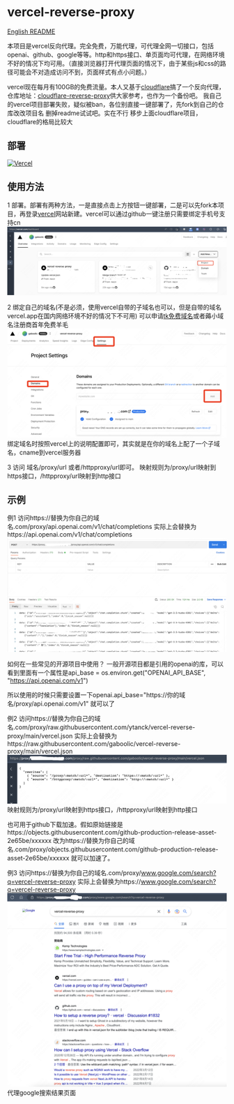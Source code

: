 

# vercel-reverse-proxy
[English README](./README_EN.md)

本项目是vercel反向代理。完全免费，万能代理，可代理全网一切接口，包括openai、github、google等等。http和https接口、单页面均可代理，在网络环境不好的情况下均可用。（直接浏览器打开代理页面的情况下，由于某些js和css的路径可能会不对造成访问不到，页面样式有点小问题。）

vercel现在每月有100GB的免费流量。本人又基于[cloudflare](https://www.cloudflare.com/)搞了一个反向代理，仓库地址：[cloudflare-reverse-proxy](https://github.com/ytanck/cloudflare-reverse-proxy)供大家参考，也作为一个备份吧。
我自己的vercel项目部署失败，疑似被ban，各位别直接一键部署了，先fork到自己的仓库改改项目名 删掉readme试试吧。实在不行 移步上面cloudflare项目，cloudflare的格局比较大

## 部署
[![Vercel](https://vercel.com/button)](https://vercel.com/import/project?template=https://github.com/ytanck/vercel-reverse-proxy)


## 使用方法
1 部署。部署有两种方法，一是直接点击上方按钮一键部署，二是可以先fork本项目，再登录[vercel](https://vercel.com/)网站新建。vercel可以通过github一键注册只需要绑定手机号支持cn
![新建项目](img/newproject.png)

2 绑定自己的域名(不是必须，使用vercel自带的子域名也可以，但是自带的域名vercel.app在国内网络环境不好的情况下不可用) 可以申请[tk免费域名](http://www.dot.tk/)或者薅小域名注册商首年免费羊毛
![绑定域名](img/domain.png)
绑定域名时按照vercel上的说明配置即可，其实就是在你的域名上配了一个子域名，cname到vercel服务器

3 访问 域名/proxy/url  或者/httpproxy/url即可。
映射规则为/proxy/url映射到https接口，/httpproxy/url映射到http接口

## 示例
例1 访问https://替换为你自己的域名.com/proxy/api.openai.com/v1/chat/completions 
实际上会替换为https://api.openai.com/v1/chat/completions
![demo1](img/demo1.png)

如何在一些常见的开源项目中使用？
一般开源项目都是引用的openai的库，可以看到里面有一个属性是api_base = os.environ.get("OPENAI_API_BASE", "https://api.openai.com/v1")

所以使用的时候只需要设置一下openai.api_base="https://你的域名/proxy/api.openai.com/v1" 就可以了

例2 访问https://替换为你自己的域名.com/proxy/raw.githubusercontent.com/ytanck/vercel-reverse-proxy/main/vercel.json
实际上会替换为https://raw.githubusercontent.com/gaboolic/vercel-reverse-proxy/main/vercel.json
![demo2](img/demo2.png)
映射规则为/proxy/url映射到https接口，/httpproxy/url映射到http接口

也可用于github下载加速。假如原始链接是https://objects.githubusercontent.com/github-production-release-asset-2e65be/xxxxxx 
改为https://替换为你自己的域名.com/proxy/objects.githubusercontent.com/github-production-release-asset-2e65be/xxxxxx 就可以加速了。

例3 访问https://替换为你自己的域名.com/proxy/www.google.com/search?q=vercel-reverse-proxy
实际上会替换为https://www.google.com/search?q=vercel-reverse-proxy
![demo3](img/demo3.png)
代理google搜索结果页面

